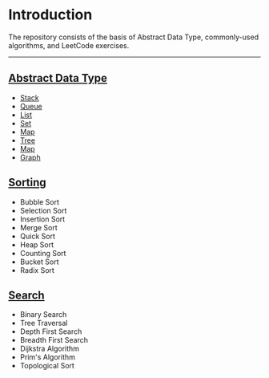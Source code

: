 # Introduction

The repository consists of the basis of Abstract Data Type, commonly-used algorithms, and LeetCode exercises.

---

## [Abstract Data Type](Abstract-Data-Type/)

-   [Stack](Abstract-Data-Type/Stack/)
-   [Queue](Abstract-Data-Type/Queue/)
-   [List](Abstract-Data-Type/List/)
-   [Set](Abstract-Data-Type/Set/)
-   [Map](Abstract-Data-Type/Map)
-   [Tree](Abstract-Data-Type/Tree)
-   [Map](Abstract-Data-Type/Map)
-   [Graph](Abstract-Data-Type/Graph/)

## [Sorting](Sorting/)

-   Bubble Sort
-   Selection Sort
-   Insertion Sort
-   Merge Sort
-   Quick Sort
-   Heap Sort
-   Counting Sort
-   Bucket Sort
-   Radix Sort

## [Search](Search/)

-   Binary Search
-   Tree Traversal
-   Depth First Search
-   Breadth First Search
-   Dijkstra Algorithm
-   Prim's Algorithm
-   Topological Sort
